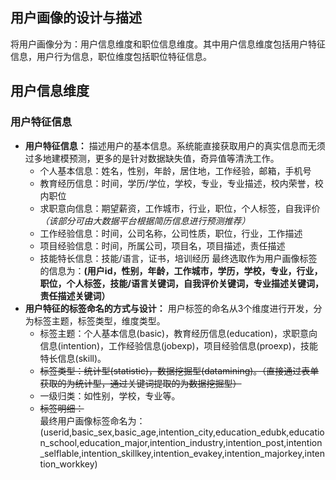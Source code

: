 ## 用户画像的设计与描述  
将用户画像分为：用户信息维度和职位信息维度。其中用户信息维度包括用户特征信息，用户行为信息，职位维度包括职位特征信息。
## 用户信息维度  
### 用户特征信息
* **用户特征信息：** 描述用户的基本信息。系统能直接获取用户的真实信息而无须过多地建模预测，更多的是针对数据缺失值，奇异值等清洗工作。  
  * 个人基本信息：姓名，性别，年龄，居住地，工作经验，邮箱，手机号  
  * 教育经历信息：时间，学历/学位，学校，专业，专业描述，校内荣誉，校内职位  
  * 求职意向信息：期望薪资，工作城市，行业，职位，个人标签，自我评价  *（该部分可由大数据平台根据简历信息进行预测推荐）*  
  * 工作经验信息：时间，公司名称，公司性质，职位，行业，工作描述  
  * 项目经验信息：时间，所属公司，项目名，项目描述，责任描述  
  * 技能特长信息：技能/语言，证书，培训经历
最终选取作为用户画像标签的信息为：**(用户id，性别，年龄，工作城市，学历，学校，专业，行业，职位，个人标签，技能/语言关键词，自我评价关键词，专业描述关键词，责任描述关键词）**  
* **用户特征的标签命名的方式与设计：** 用户标签的命名从3个维度进行开发，分为标签主题，标签类型，维度类型。
  * 标签主题：个人基本信息(basic)，教育经历信息(education)，求职意向信息(intention)，工作经验信息(jobexp)，项目经验信息(proexp)，技能特长信息(skill)。  
  * ~~标签类型：统计型(statistic)，数据挖掘型(datamining)。（直接通过表单获取的为统计型，通过关键词提取的为数据挖掘型）~~  
  * 一级归类：如性别，学校，专业等。  
  * ~~标签明细：~~  
最终用户画像标签命名为：(userid,basic_sex,basic_age,intention_city,education_edubk,education_school,education_major,intention_industry,intention_post,intention_selflable,intention_skillkey,intention_evakey,intention_majorkey,intention_workkey)
